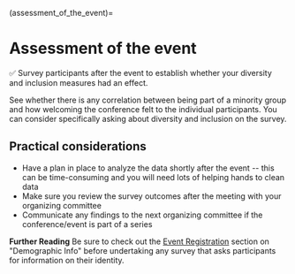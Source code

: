 (assessment_of_the_event)=
# Assessment of the event

 ✅ Survey participants after the event to establish whether your diversity and inclusion measures had an effect.

See whether there is any correlation between being part of a minority group and how welcoming the conference felt to the individual participants. You can consider specifically asking about diversity and inclusion on the survey.

## Practical considerations
- Have a plan in place to analyze the data shortly after the event -- this can be time-consuming and you will need lots of helping hands to clean data
- Make sure you review the survey outcomes after the meeting with your organizing committee
- Communicate any findings to the next organizing committee if the conference/event is part of a series

**Further Reading**
Be sure to check out the [Event Registration](./10_event_registration.md) section on "Demographic Info" before undertaking any survey that asks participants for information on their identity.


